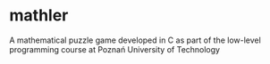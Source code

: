 # mathler
A mathematical puzzle game developed in C as part of the low-level programming course at Poznań University of Technology
